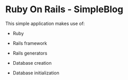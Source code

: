 # Ruby On Rails - SimpleBlog

This simple application makes use of:

* Ruby

* Rails framework

* Rails generators

* Database creation

* Database initialization

